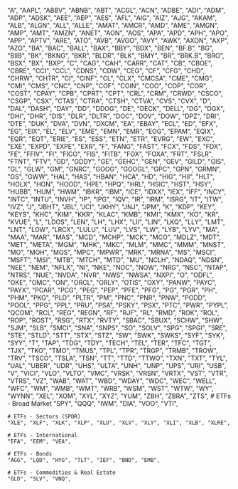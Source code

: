 "A", "AAPL", "ABBV", "ABNB", "ABT", "ACGL", "ACN", "ADBE", "ADI", "ADM",
    "ADP", "ADSK", "AEE", "AEP", "AES", "AFL", "AIG", "AIZ", "AJG", "AKAM",
    "ALB", "ALGN", "ALL", "ALLE", "AMAT", "AMCR", "AMD", "AME", "AMGN", "AMP",
    "AMT", "AMZN", "ANET", "AON", "AOS", "APA", "APD", "APH", "APO", "APP",
    "APTV", "ARE", "ATO", "AVB", "AVGO", "AVY", "AWK", "AXON", "AXP", "AZO",
    "BA", "BAC", "BALL", "BAX", "BBY", "BDX", "BEN", "BF.B", "BG", "BIIB",
    "BK", "BKNG", "BKR", "BLDR", "BLK", "BMY", "BR", "BRK.B", "BRO", "BSX",
    "BX", "BXP", "C", "CAG", "CAH", "CARR", "CAT", "CB", "CBOE", "CBRE",
    "CCI", "CCL", "CDNS", "CDW", "CEG", "CF", "CFG", "CHD", "CHRW", "CHTR",
    "CI", "CINF", "CL", "CLX", "CMCSA", "CME", "CMG", "CMI", "CMS", "CNC",
    "CNP", "COF", "COIN", "COO", "COP", "COR", "COST", "CPAY", "CPB", "CPRT",
    "CPT", "CRL", "CRM", "CRWD", "CSCO", "CSGP", "CSX", "CTAS", "CTRA", "CTSH",
    "CTVA", "CVS", "CVX", "D", "DAL", "DASH", "DAY", "DD", "DDOG", "DE",
    "DECK", "DELL", "DG", "DGX", "DHI", "DHR", "DIS", "DLR", "DLTR", "DOC",
    "DOV", "DOW", "DPZ", "DRI", "DTE", "DUK", "DVA", "DVN", "DXCM", "EA",
    "EBAY", "ECL", "ED", "EFX", "EG", "EIX", "EL", "ELV", "EME", "EMN",
    "EMR", "EOG", "EPAM", "EQIX", "EQR", "EQT", "ERIE", "ES", "ESS", "ETN",
    "ETR", "EVRG", "EW", "EXC", "EXE", "EXPD", "EXPE", "EXR", "F", "FANG",
    "FAST", "FCX", "FDS", "FDX", "FE", "FFIV", "FI", "FICO", "FIS", "FITB",
    "FOX", "FOXA", "FRT", "FSLR", "FTNT", "FTV", "GD", "GDDY", "GE", "GEHC",
    "GEN", "GEV", "GILD", "GIS", "GL", "GLW", "GM", "GNRC", "GOOG", "GOOGL",
    "GPC", "GPN", "GRMN", "GS", "GWW", "HAL", "HAS", "HBAN", "HCA", "HD",
    "HIG", "HII", "HLT", "HOLX", "HON", "HOOD", "HPE", "HPQ", "HRL", "HSIC",
    "HST", "HSY", "HUBB", "HUM", "HWM", "IBKR", "IBM", "ICE", "IDXX", "IEX",
    "IFF", "INCY", "INTC", "INTU", "INVH", "IP", "IPG", "IQV", "IR", "IRM",
    "ISRG", "IT", "ITW", "IVZ", "J", "JBHT", "JBL", "JCI", "JKHY", "JNJ",
    "JPM", "K", "KDP", "KEY", "KEYS", "KHC", "KIM", "KKR", "KLAC", "KMB",
    "KMI", "KMX", "KO", "KR", "KVUE", "L", "LDOS", "LEN", "LH", "LHX",
    "LII", "LIN", "LKQ", "LLY", "LMT", "LNT", "LOW", "LRCX", "LULU", "LUV",
    "LVS", "LW", "LYB", "LYV", "MA", "MAA", "MAR", "MAS", "MCD", "MCHP",
    "MCK", "MCO", "MDLZ", "MDT", "MET", "META", "MGM", "MHK", "MKC", "MLM",
    "MMC", "MMM", "MNST", "MO", "MOH", "MOS", "MPC", "MPWR", "MRK", "MRNA",
    "MS", "MSCI", "MSFT", "MSI", "MTB", "MTCH", "MTD", "MU", "NCLH", "NDAQ",
    "NDSN", "NEE", "NEM", "NFLX", "NI", "NKE", "NOC", "NOW", "NRG", "NSC",
    "NTAP", "NTRS", "NUE", "NVDA", "NVR", "NWS", "NWSA", "NXPI", "O", "ODFL",
    "OKE", "OMC", "ON", "ORCL", "ORLY", "OTIS", "OXY", "PANW", "PAYC", "PAYX",
    "PCAR", "PCG", "PEG", "PEP", "PFE", "PFG", "PG", "PGR", "PH", "PHM",
    "PKG", "PLD", "PLTR", "PM", "PNC", "PNR", "PNW", "PODD", "POOL", "PPG",
    "PPL", "PRU", "PSA", "PSKY", "PSX", "PTC", "PWR", "PYPL", "QCOM", "RCL",
    "REG", "REGN", "RF", "RJF", "RL", "RMD", "ROK", "ROL", "ROP", "ROST",
    "RSG", "RTX", "RVTY", "SBAC", "SBUX", "SCHW", "SHW", "SJM", "SLB", "SMCI",
    "SNA", "SNPS", "SO", "SOLV", "SPG", "SPGI", "SRE", "STE", "STLD", "STT",
    "STX", "STZ", "SW", "SWK", "SWKS", "SYF", "SYK", "SYY", "T", "TAP",
    "TDG", "TDY", "TECH", "TEL", "TER", "TFC", "TGT", "TJX", "TKO", "TMO",
    "TMUS", "TPL", "TPR", "TRGP", "TRMB", "TROW", "TRV", "TSCO", "TSLA", "TSN",
    "TT", "TTD", "TTWO", "TXN", "TXT", "TYL", "UAL", "UBER", "UDR", "UHS",
    "ULTA", "UNH", "UNP", "UPS", "URI", "USB", "V", "VICI", "VLO", "VLTO",
    "VMC", "VRSK", "VRSN", "VRTX", "VST", "VTR", "VTRS", "VZ", "WAB", "WAT",
    "WBD", "WDAY", "WDC", "WEC", "WELL", "WFC", "WM", "WMB", "WMT", "WRB",
    "WSM", "WST", "WTW", "WY", "WYNN", "XEL", "XOM", "XYL", "XYZ", "YUM",
    "ZBH", "ZBRA", "ZTS",
        # ETFs - Broad Market
    "SPY", "QQQ", "IWM", "DIA", "VOO", "VTI",
    
    # ETFs - Sectors (SPDR)
    "XLE", "XLF", "XLK", "XLP", "XLU", "XLV", "XLY", "XLI", "XLB", "XLRE",
    
    # ETFs - International
    "EFA", "EEM", "VEA",
    
    # ETFs - Bonds
    "AGG", "LQD", "HYG", "TLT", "IEF", "BND", "EMB",
    
    # ETFs - Commodities & Real Estate
    "GLD", "SLV", "VNQ",